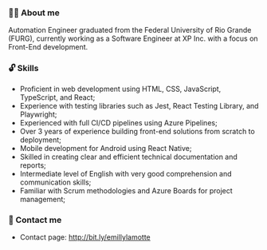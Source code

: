 ### 🙋🏻 About me
Automation Engineer graduated from the Federal University of Rio Grande (FURG), currently working as a Software Engineer at XP Inc. with a focus on Front-End development.

### 🔓 Skills
- Proficient in web development using HTML, CSS, JavaScript, TypeScript, and React;
- Experience with testing libraries such as Jest, React Testing Library, and Playwright;
- Experienced with full CI/CD pipelines using Azure Pipelines;
- Over 3 years of experience building front-end solutions from scratch to deployment;
- Mobile development for Android using React Native;
- Skilled in creating clear and efficient technical documentation and reports;
- Intermediate level of English with very good comprehension and communication skills;
- Familiar with Scrum methodologies and Azure Boards for project management;

 ### 📧 Contact me 
 - Contact page: http://bit.ly/emillylamotte




